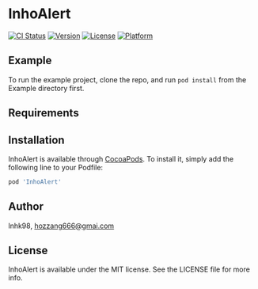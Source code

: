 # InhoAlert

[![CI Status](https://img.shields.io/travis/lnhk98/InhoAlert.svg?style=flat)](https://travis-ci.org/lnhk98/InhoAlert)
[![Version](https://img.shields.io/cocoapods/v/InhoAlert.svg?style=flat)](https://cocoapods.org/pods/InhoAlert)
[![License](https://img.shields.io/cocoapods/l/InhoAlert.svg?style=flat)](https://cocoapods.org/pods/InhoAlert)
[![Platform](https://img.shields.io/cocoapods/p/InhoAlert.svg?style=flat)](https://cocoapods.org/pods/InhoAlert)

## Example

To run the example project, clone the repo, and run `pod install` from the Example directory first.

## Requirements

## Installation

InhoAlert is available through [CocoaPods](https://cocoapods.org). To install
it, simply add the following line to your Podfile:

```ruby
pod 'InhoAlert'
```

## Author

lnhk98, hozzang666@gmai.com

## License

InhoAlert is available under the MIT license. See the LICENSE file for more info.
